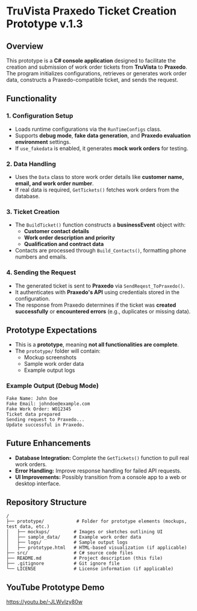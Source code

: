 # TruVista Praxedo Ticket Creation Prototype v.1.3

## Overview
This prototype is a **C# console application** designed to facilitate the creation and submission of work order tickets from **TruVista** to **Praxedo**. The program initializes configurations, retrieves or generates work order data, constructs a Praxedo-compatible ticket, and sends the request.

## Functionality

### 1. **Configuration Setup**
- Loads runtime configurations via the `RunTimeConfigs` class.
- Supports **debug mode**, **fake data generation**, and **Praxedo evaluation environment** settings.
- If `use_fakedata` is enabled, it generates **mock work orders** for testing.

### 2. **Data Handling**
- Uses the `Data` class to store work order details like **customer name, email, and work order number**.
- If real data is required, `GetTickets()` fetches work orders from the database.

### 3. **Ticket Creation**
- The `BuildTicket()` function constructs a **businessEvent** object with:
  - **Customer contact details**
  - **Work order description and priority**
  - **Qualification and contract data**
- Contacts are processed through `Build_Contacts()`, formatting phone numbers and emails.

### 4. **Sending the Request**
- The generated ticket is sent to **Praxedo** via `SendReqest_ToPraxedo()`.
- It authenticates with **Praxedo's API** using credentials stored in the configuration.
- The response from Praxedo determines if the ticket was **created successfully** or **encountered errors** (e.g., duplicates or missing data).

## Prototype Expectations
- This is a **prototype**, meaning **not all functionalities are complete**.
- The `prototype/` folder will contain:
  - Mockup screenshots
  - Sample work order data
  - Example output logs

### Example Output (Debug Mode)
```plaintext
Fake Name: John Doe
Fake Email: johndoe@example.com
Fake Work Order: WO12345
Ticket data prepared
Sending request to Praxedo...
Update successful in Praxedo.
```

## Future Enhancements
- **Database Integration:** Complete the `GetTickets()` function to pull real work orders.
- **Error Handling:** Improve response handling for failed API requests.
- **UI Improvements:** Possibly transition from a console app to a web or desktop interface.

## Repository Structure
```
/
├── prototype/            # Folder for prototype elements (mockups, test data, etc.)
│   ├── mockups/         # Images or sketches outlining UI
│   ├── sample_data/     # Example work order data
│   ├── logs/            # Sample output logs
│   ├── prototype.html   # HTML-based visualization (if applicable)
├── src/                 # C# source code files
├── README.md            # Project description (this file)
├── .gitignore           # Git ignore file
└── LICENSE              # License information (if applicable)
```


##  YouTube Prototype Demo
https://youtu.be/-JLWvIzy80w
